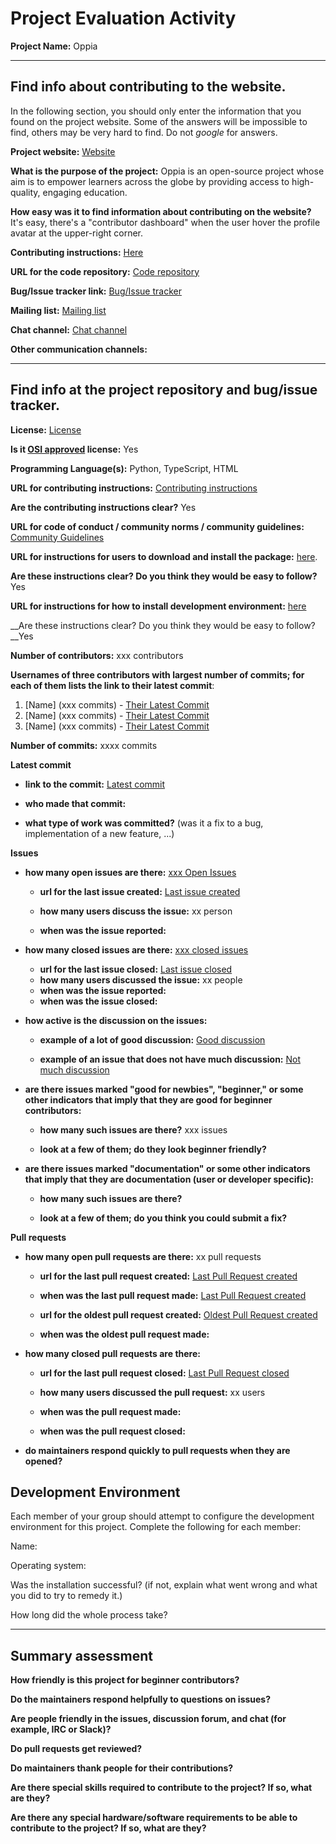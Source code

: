 # Project Evaluation Activity



__Project Name:__  Oppia


---

## Find info about contributing to the website.

In the following section, you should only enter the information that you
found on the project website. Some of the answers will be impossible to find, others
may be very hard to find. Do not _google_ for answers.

__Project website:__ [Website](https://www.oppia.org/)


__What is the purpose of the project:__ Oppia is an open-source project whose aim is to empower learners across the globe by providing access to high-quality, engaging education.


__How easy was it to find information about contributing on the website?__ It's easy, there's a "contributor dashboard" when the user hover the profile avatar at the upper-right corner.


__Contributing instructions:__ [Here](https://github.com/oppia/oppia/wiki) 

__URL for the code repository:__ [Code repository](https://github.com/oppia/oppia)

__Bug/Issue tracker link:__ [Bug/Issue tracker](https://github.com/oppia/oppia/issues)

__Mailing list:__ [Mailing list](https://groups.google.com/g/oppia-announce)

__Chat channel:__ [Chat channel](https://github.com/oppia/oppia/discussions)

__Other communication channels:__ 


---

## Find info at the project repository and bug/issue tracker.

__License:__ [License](https://github.com/oppia/oppia/blob/develop/LICENSE)

__Is it [OSI approved](https://opensource.org/licenses/alphabetical) license:__ Yes

__Programming Language(s):__ Python, TypeScript, HTML

__URL for contributing instructions:__ [Contributing instructions](https://github.com/oppia/oppia/wiki)

__Are the contributing instructions clear?__ Yes


__URL for code of conduct / community norms / community guidelines:__ [Community Guidelines](https://github.com/oppia/oppia?tab=coc-ov-file)

__URL for instructions for users to download and install the package:__  [here](https://github.com/oppia/oppia/wiki/Contributing-code-to-Oppia#setting-things-up). 


__Are these instructions clear? Do you think they would be easy to follow?__ Yes


__URL for instructions for how to install development environment:__ [here]()


__Are these instructions clear? Do you think they would be easy to follow?__Yes


__Number of contributors:__ xxx contributors


__Usernames of three contributors with largest number of commits; for
each of them lists the link to their latest commit__:

1. [Name] (xxx commits) - [Their Latest Commit]()
1. [Name] (xxx commits) - [Their Latest Commit]()
1. [Name] (xxx commits) - [Their Latest Commit]()


__Number of commits:__ xxxx commits

__Latest commit__ 

- __link to the commit:__ [Latest commit]()

- __who made that commit:__ 

- __what type of work was committed?__ (was it a fix to a bug, implementation of a new feature, ...)


__Issues__

- __how many open issues are there:__ [xxx Open Issues]()

    - __url for the last issue created:__ [Last issue created]()

    - __how many users discuss the issue:__ xx person
    
    - __when was the issue reported:__ 
    

- __how many closed issues are there:__ [xxx closed issues]()
    - __url for the last issue closed:__ [Last issue closed]()
    - __how many users discussed the issue:__ xx people
    - __when was the issue reported:__ 
    - __when was the issue closed:__ 

- __how active is the discussion on the issues:__ 

    - __example of a lot of good discussion:__ [Good discussion]()
    
    - __example of an issue that does not have much discussion:__ [Not much discussion]()



- __are there issues marked "good for newbies", "beginner," or some other indicators that imply that they are good for beginner contributors:__ 

    - __how many such issues are there?__ xxx issues
    
    - __look at a few of them; do they look beginner friendly?__ 



- __are there issues marked "documentation" or some other indicators that imply that they are documentation (user or developer specific):__ 

    - __how many such issues are there?__ 
    
    - __look at a few of them; do you think you could submit a fix?__ 



__Pull requests__

- __how many open pull requests are there:__ xx pull requests

    - __url for the last pull request created:__ [Last Pull Request created]()
    
    - __when was the last pull request made:__ [Last Pull Request created]()

    - __url for the oldest pull request created:__ [Oldest Pull Request created]()
    
    - __when was the oldest pull request made:__ 

- __how many closed pull requests are there:__ 

    - __url for the last pull request closed:__ [Last Pull Request closed]()
    
    - __how many users discussed the pull request:__ xx users
    
    - __when was the pull request made:__  
    
    - __when was the pull request closed:__ 
    

- __do maintainers respond quickly to pull requests when they are opened?__ 


## Development Environment 

Each member of your group should attempt to configure the development environment 
for this project. Complete the following for each member:

Name: 

Operating system: 

Was the installation successful? (if not, explain what went wrong and 
what you did to try to remedy it.)

How long did the whole process take? 


---


## Summary assessment
__How friendly is this project for beginner contributors?__




__Do the maintainers respond helpfully to questions on issues?__



__Are people friendly in the issues, discussion forum, and chat (for example, IRC or Slack)?__




__Do pull requests get reviewed?__



__Do maintainers thank people for their contributions?__



__Are there special skills required to contribute to the project? If so, what are they?__



__Are there any special hardware/software requirements to be able to contribute to the project? If so, what are they?__
